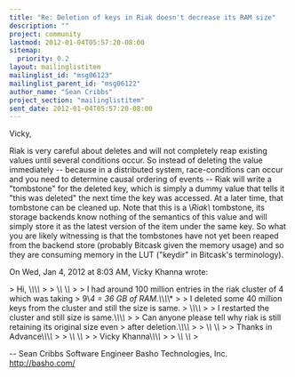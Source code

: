```yaml
---
title: "Re: Deletion of keys in Riak doesn't decrease its RAM size"
description: ""
project: community
lastmod: 2012-01-04T05:57:20-08:00
sitemap:
  priority: 0.2
layout: mailinglistitem
mailinglist_id: "msg06123"
mailinglist_parent_id: "msg06122"
author_name: "Sean Cribbs"
project_section: "mailinglistitem"
sent_date: 2012-01-04T05:57:20-08:00
---
```



Vicky,

Riak is very careful about deletes and will not completely reap existing
values until several conditions occur. So instead of deleting the value
immediately -- because in a distributed system, race-conditions can occur
and you need to determine causal ordering of events -- Riak will write a
"tombstone" for the deleted key, which is simply a dummy value that tells
it "this was deleted" the next time the key was accessed. At a later time,
that tombstone can be cleaned up. Note that this is a \\*Riak\\* tombstone, its
storage backends know nothing of the semantics of this value and will
simply store it as the latest version of the item under the same key. So
what you are likely witnessing is that the tombstones have not yet been
reaped from the backend store (probably Bitcask given the memory usage) and
so they are consuming memory in the LUT ("keydir" in Bitcask's terminology).

On Wed, Jan 4, 2012 at 8:03 AM, Vicky Khanna wrote:

&gt; Hi, \\*\\*\\*\\*
&gt;
&gt; \\*\\* \\*\\*
&gt;
&gt; I had around 100 million entries in the riak cluster of 4 which was taking
&gt; 9\\*4 = 36 GB of RAM.\\*\\*\\*\\*
&gt;
&gt; I deleted some 40 million keys from the cluster and still the size is same.
&gt; \\*\\*\\*\\*
&gt;
&gt; I restarted the cluster and still size is same.\\*\\*\\*\\*
&gt;
&gt; Can anyone please tell why riak is still retaining its original size even
&gt; after deletion.\\*\\*\\*\\*
&gt;
&gt; \\*\\* \\*\\*
&gt;
&gt; Thanks in Advance\\*\\*\\*\\*
&gt;
&gt; \\*\\* \\*\\*
&gt;
&gt; Vicky Khanna\\*\\*\\*\\*
&gt;
&gt; \\*\\* \\*\\*
&gt;

-- 
Sean Cribbs 
Software Engineer
Basho Technologies, Inc.
http://basho.com/
